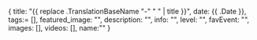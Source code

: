{
title:  "{{ replace .TranslationBaseName "-" " " | title }}",
date: {{ .Date }},
tags:= [],
featured_image: "",
description: "",
info: "",
level: "",
favEvent: "",
images: [],
videos: [],
name:""
}
